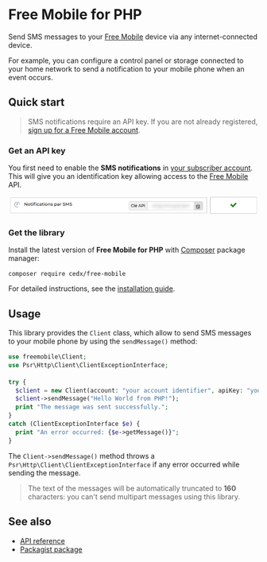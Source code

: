 # Free Mobile for PHP
Send SMS messages to your [Free Mobile](https://mobile.free.fr) device via any internet-connected device.

For example, you can configure a control panel or storage connected to your home network to send a notification to your mobile phone when an event occurs.

## Quick start
> SMS notifications require an API key. If you are not already registered, [sign up for a Free Mobile account](https://mobile.free.fr/subscribe).

### Get an API key
You first need to enable the **SMS notifications** in [your subscriber account](https://mobile.free.fr/account).
This will give you an identification key allowing access to the [Free Mobile](https://mobile.free.fr) API.

![Screenshot](screenshot.webp)

### Get the library
Install the latest version of **Free Mobile for PHP** with [Composer](https://getcomposer.org) package manager:

```shell
composer require cedx/free-mobile
```

For detailed instructions, see the [installation guide](installation.md).

## Usage
This library provides the `Client` class, which allow to send SMS messages to your mobile phone by using the `sendMessage()` method:

```php
use freemobile\Client;
use Psr\Http\Client\ClientExceptionInterface;

try {
  $client = new Client(account: "your account identifier", apiKey: "your API key");
  $client->sendMessage("Hello World from PHP!");
  print "The message was sent successfully.";
}
catch (ClientExceptionInterface $e) {
  print "An error occurred: {$e->getMessage()}";
}
```

The `Client->sendMessage()` method throws a `Psr\Http\Client\ClientExceptionInterface` if any error occurred while sending the message.

> The text of the messages will be automatically truncated to **160** characters: you can't send multipart messages using this library.

## See also
- [API reference](api/)
- [Packagist package](https://packagist.org/packages/cedx/free-mobile)
